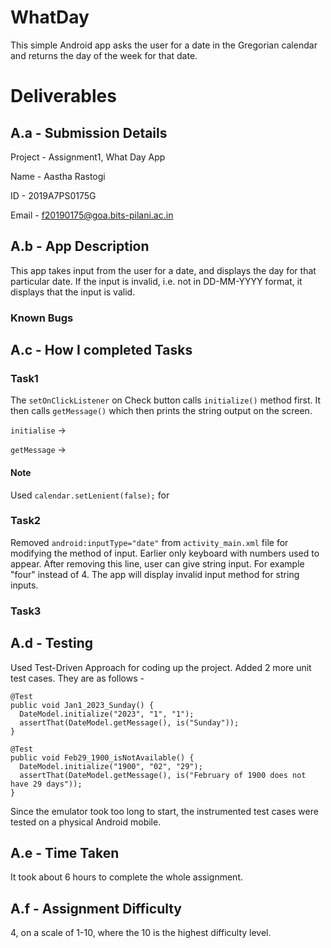 # WhatDay

This simple Android app asks the user for a date in the Gregorian calendar and returns the day of the week for that date.

# Deliverables

## A.a - Submission Details

Project - Assignment1, What Day App

Name - Aastha Rastogi

ID - 2019A7PS0175G

Email - f20190175@goa.bits-pilani.ac.in

## A.b - App Description

This app takes input from the user for a date, and displays the day for that particular date. If the input is invalid, i.e. not in DD-MM-YYYY format, it displays that the input is valid. 

### Known Bugs

## A.c - How I completed Tasks

### Task1
The `setOnClickListener` on Check button calls `initialize()` method first. It then calls `getMessage()` which then prints the string output on the screen. 

`initialise` ->

`getMessage` ->

#### Note

Used `calendar.setLenient(false);` for

###  Task2
Removed `android:inputType="date"` from `activity_main.xml` file for modifying the method of input. Earlier only keyboard with numbers used to appear. After removing this line, user can give string input. For example "four" instead of 4. The app will display invalid input method for string inputs.

###  Task3

## A.d - Testing

Used Test-Driven Approach for coding up the project. Added 2 more unit test cases. They are as follows - 
```
@Test
public void Jan1_2023_Sunday() {
  DateModel.initialize("2023", "1", "1");
  assertThat(DateModel.getMessage(), is("Sunday"));
}

@Test
public void Feb29_1900_isNotAvailable() {
  DateModel.initialize("1900", "02", "29");
  assertThat(DateModel.getMessage(), is("February of 1900 does not have 29 days"));
}
```
Since the emulator took too long to start, the instrumented test cases were tested on a physical Android mobile. 

## A.e - Time Taken
It took about 6 hours to complete the whole assignment. 
## A.f - Assignment Difficulty
4, on a scale of 1-10, where the 10 is the highest difficulty level. 
